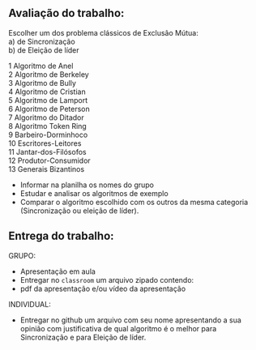 ## Avaliação do trabalho: 

Escolher um dos problema clássicos de Exclusão Mútua:  
a) de Sincronização  
b) de Eleição de líder  

1 Algoritmo de Anel  
2 Algoritmo de Berkeley  
3 Algoritmo de Bully  
4 Algoritmo de Cristian  
5 Algoritmo de Lamport  
6 Algoritmo de Peterson  
7 Algoritmo do Ditador  
8 Algoritmo Token Ring  
9 Barbeiro-Dorminhoco  
10 Escritores-Leitores  
11 Jantar-dos-Filósofos  
12 Produtor-Consumidor  
13 Generais Bizantinos  

- Informar na planilha os nomes do grupo
- Estudar e analisar os algoritmos de exemplo 
- Comparar o algoritmo escolhido com os outros da mesma categoria (Sincronização ou eleição de líder).

## Entrega do trabalho:

GRUPO:  
- Apresentação em aula
- Entregar no `classroom` um arquivo zipado contendo:
- pdf da apresentação e/ou vídeo da apresentação

INDIVIDUAL:  
- Entregar no github um arquivo com seu nome apresentando a sua opinião com justificativa de qual algoritmo é o melhor para Sincronização e para Eleição de líder.